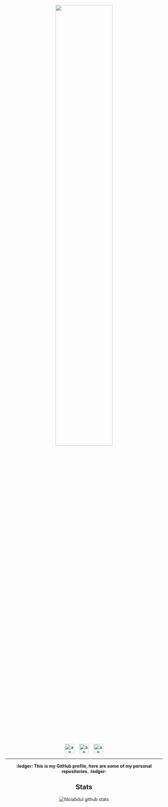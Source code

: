 
<!-- ### Hi there 👋 -->

<p align="center"><img width="60%" src="https://i.ibb.co/fSYsDR8/Welcome.png"></p>

<center>
<a href="https://fb.me/IGP0012"><img src="https://img.icons8.com/dusk/64/000000/facebook-circled.png" alt="alt text" width="30" height="30"></a>      &nbsp;&nbsp;   <a href="https://instagram.com/ibnu_890"><img src="https://img.icons8.com/dusk/64/000000/instagram-new.png" alt="alt text" width="30" height="30"></a>
 &nbsp;&nbsp; 
<a href="https://dribbble.com/IbnuGunawan"><img src="https://img.icons8.com/dusk/64/000000/dribbble.png" alt="alt text" width="30" height="30"></a>

___
<p align="center"><b>:ledger: This is my GitHub profile, here are some of my personal repositories. :ledger:</b></p>

## **Stats**
![fdciabdul github stats](https://github-readme-stats.vercel.app/api?username=IbnuGunawanPrayogo&show_icons=true&title_color=000&icon_color=79ff97&text_color=000)

<!--
**IbnuGunawanPrayogo/IbnuGunawanPrayogo** is a ✨ _special_ ✨ repository because its `README.md` (this file) appears on your GitHub profile.

Here are some ideas to get you started:

- 🔭 I’m currently working on ...
- 🌱 I’m currently learning ...
- 👯 I’m looking to collaborate on ...
- 🤔 I’m looking for help with ...
- 💬 Ask me about ...
- 📫 How to reach me: ...
- 😄 Pronouns: ...
- ⚡ Fun fact: ...
-->
